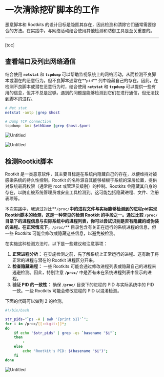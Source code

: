 # 一次清除挖矿脚本的工作

恶意脚本和 Rootkits 的设计目标是隐匿其存在，因此检测和清除它们通常需要综合的方法。在实践中，与网络活动结合使用其他检测和防御工具是至关重要的。

---
[toc]

## 查看端口及列出网络通信

结合使用 **`netstat`** 和 **`tcpdump`** 可以帮助监视系统上的网络活动，从而检测不良脚本或潜在的恶意行为。但不良脚本通常在**`pid`** 列中隐藏自己的存在。因此，在检测不良脚本或潜在恶意行为时，结合使用 **`netstat`** 和 **`tcpdump`** 可以提供一些有用的信息，但并不总是足够。遇到的问题是能够检测到它们在进行通信，但无法找到脚本的进程。

```bash
# Net stat
netstat -antp |grep $host

# Dump TCP connection
tcpdump -Ani $ethName |grep $host.$port
```

![Untitled](%E4%B8%80%E6%AC%A1%E6%B8%85%E9%99%A4%E6%8C%96%E7%9F%BF%E8%84%9A%E6%9C%AC%E7%9A%84%E5%B7%A5%E4%BD%9C%20f4c402dfb91c4644a6e042f26b013e43/Untitled.png)

![Untitled](%E4%B8%80%E6%AC%A1%E6%B8%85%E9%99%A4%E6%8C%96%E7%9F%BF%E8%84%9A%E6%9C%AC%E7%9A%84%E5%B7%A5%E4%BD%9C%20f4c402dfb91c4644a6e042f26b013e43/Untitled%201.png)

## 检测Rootkit脚本

Rootkit 是一类恶意软件，其主要目标是在系统内隐藏自己的存在，以便维持对被感染系统的持久性控制。Rootkit 的名称源自其能够植根于系统的深层位置，提供对系统最高权限（通常是 root 或管理员级别）的控制。Rootkits 会隐藏其自身的存在，以防止被系统管理员或安全工具检测到。这可能包括隐藏进程、文件、注册表项等。

本次实践中，我通过对比**`/proc/`**中的进程文件与实际能够检测到的进程pid实现Rootkit脚本的检测，这是一种常见的检测 Rootkit 的手段之一。通过比较 **`/proc/`** 目录下的进程信息与实际系统中的进程列表，你可以尝试识别是否有隐藏的或伪装的进程。在正常情况下，**`/proc/`** 目录包含有关正在运行的系统进程的信息，但一些 Rootkits 可能会修改或隐藏这些信息，以避免被检测。

在实施这种检测方法时，以下是一些建议和注意事项：

1. **正常进程分析：** 在实施检测之前，先了解系统上正常运行的进程。这有助于将正常的进程与潜在的 Rootkit 进程区分开来。
2. **检查隐藏进程：** 一些 Rootkits 可能会通过修改进程列表或隐藏自己的进程来逃避检测。因此，特别注意 **`/proc/`** 中是否有未在系统进程列表中显示的进程。
3. **验证 PID 的一致性：** 确保 **`/proc/`** 目录下的进程的 PID 与实际系统中的 PID 一致。一些 Rootkits 可能会修改进程的 PID 以混淆检测。

下面的代码可以做到 2 的检测。

```bash
#!/bin/bash

str_pids="`ps -A | awk '{print $1}'`";
for i in /proc/[[:digit:]]*;
do
    if echo "$str_pids" | grep -qs `basename "$i"`;
    then
        :
    else
        echo "Rootkit's PID: $(basename "$i")";
    fi
done
```

![Untitled](%E4%B8%80%E6%AC%A1%E6%B8%85%E9%99%A4%E6%8C%96%E7%9F%BF%E8%84%9A%E6%9C%AC%E7%9A%84%E5%B7%A5%E4%BD%9C%20f4c402dfb91c4644a6e042f26b013e43/Untitled%202.png)